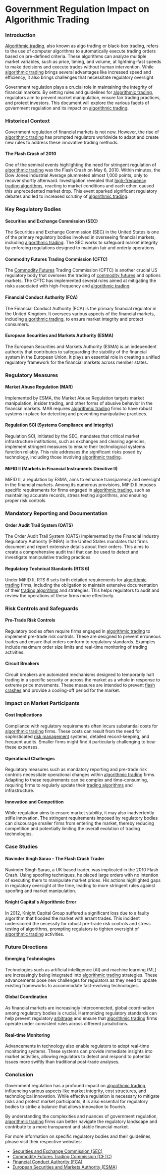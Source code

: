 # Government Regulation Impact on Algorithmic Trading

### Introduction

[Algorithmic trading](../a/algorithmic_trading.md), also known as algo trading or black-box trading, refers to the use of computer algorithms to automatically execute trading orders based on pre-defined criteria. These algorithms can analyze multiple market variables, such as price, timing, and volume, at lightning-fast speeds to make decisions and execute trades without human intervention. While [algorithmic trading](../a/algorithmic_trading.md) brings several advantages like increased speed and efficiency, it also brings challenges that necessitate regulatory oversight.

Government regulation plays a crucial role in maintaining the integrity of financial markets. By setting rules and guidelines for [algorithmic trading](../a/algorithmic_trading.md), regulators aim to prevent market manipulation, ensure fair trading practices, and protect investors. This document will explore the various facets of government regulation and its impact on [algorithmic trading](../a/algorithmic_trading.md).

### Historical Context

Government regulation of financial markets is not new. However, the rise of [algorithmic trading](../a/algorithmic_trading.md) has prompted regulators worldwide to adapt and create new rules to address these innovative trading methods.

#### The Flash Crash of 2010

One of the seminal events highlighting the need for stringent regulation of [algorithmic trading](../a/algorithmic_trading.md) was the Flash Crash on May 6, 2010. Within minutes, the Dow Jones Industrial Average plummeted almost 1,000 points, only to recover shortly afterward. Investigation revealed that [high-frequency trading algorithms](../h/high-frequency_trading_algorithms.md), reacting to market conditions and each other, caused this unprecedented market drop. This event sparked significant regulatory debates and led to increased scrutiny of [algorithmic trading](../a/algorithmic_trading.md).

### Key Regulatory Bodies

#### Securities and Exchange Commission (SEC)

The Securities and Exchange Commission (SEC) in the United States is one of the primary regulatory bodies involved in overseeing financial markets, including [algorithmic trading](../a/algorithmic_trading.md). The SEC works to safeguard market integrity by enforcing regulations designed to maintain fair and orderly operations.

#### Commodity Futures Trading Commission (CFTC)

The [Commodity Futures](../c/commodity_futures.md) Trading Commission (CFTC) is another crucial US regulatory body that oversees the trading of [commodity futures](../c/commodity_futures.md) and options markets. The CFTC has implemented several rules aimed at mitigating the risks associated with high-frequency and [algorithmic trading](../a/algorithmic_trading.md).

#### Financial Conduct Authority (FCA)

The Financial Conduct Authority (FCA) is the primary financial regulator in the United Kingdom. It oversees various aspects of the financial markets, including [algorithmic trading](../a/algorithmic_trading.md), to ensure market integrity and protect consumers.

#### European Securities and Markets Authority (ESMA)

The European Securities and Markets Authority (ESMA) is an independent authority that contributes to safeguarding the stability of the financial system in the European Union. It plays an essential role in creating a unified regulatory framework for the financial markets across member states.

### Regulatory Measures

#### Market Abuse Regulation (MAR)

Implemented by ESMA, the Market Abuse Regulation targets market manipulation, insider trading, and other forms of abusive behavior in the financial markets. MAR requires [algorithmic trading](../a/algorithmic_trading.md) firms to have robust systems in place for detecting and preventing manipulative practices.

#### Regulation SCI (Systems Compliance and Integrity)

Regulation SCI, initiated by the SEC, mandates that critical market infrastructure institutions, such as exchanges and clearing agencies, implement stringent measures to ensure their technological systems function reliably. This rule addresses the significant risks posed by technology, including those involving [algorithmic trading](../a/algorithmic_trading.md).

#### MiFID II (Markets in Financial Instruments Directive II)

MiFID II, a regulation by ESMA, aims to enhance transparency and oversight in the financial markets. Among its numerous provisions, MiFID II imposes specific requirements for firms engaged in [algorithmic trading](../a/algorithmic_trading.md), such as maintaining accurate records, stress testing algorithms, and ensuring proper risk controls.

### Mandatory Reporting and Documentation

#### Order Audit Trail System (OATS)

The Order Audit Trail System (OATS) implemented by the Financial Industry Regulatory Authority (FINRA) in the United States mandates that firms document and report extensive details about their orders. This aims to create a comprehensive audit trail that can be used to detect and investigate manipulative trading practices.

#### Regulatory Technical Standards (RTS 6)

Under MiFID II, RTS 6 sets forth detailed requirements for [algorithmic trading](../a/algorithmic_trading.md) firms, including the obligation to maintain extensive documentation of their [trading algorithms](../t/trading_algorithms.md) and strategies. This helps regulators to audit and review the operations of these firms more effectively.

### Risk Controls and Safeguards

#### Pre-Trade Risk Controls

Regulatory bodies often require firms engaged in [algorithmic trading](../a/algorithmic_trading.md) to implement pre-trade risk controls. These are designed to prevent erroneous trades and ensure that orders conform to regulatory standards. Examples include maximum order size limits and real-time monitoring of trading activities.

#### Circuit Breakers

Circuit breakers are automated mechanisms designed to temporarily halt trading in a specific security or across the market as a whole in response to extreme price movements. These measures are intended to prevent [flash crashes](../f/flash_crashes.md) and provide a cooling-off period for the market.

### Impact on Market Participants

#### Cost Implications

Compliance with regulatory requirements often incurs substantial costs for [algorithmic trading](../a/algorithmic_trading.md) firms. These costs can result from the need for sophisticated [risk management](../r/risk_management.md) systems, detailed record-keeping, and frequent audits. Smaller firms might find it particularly challenging to bear these expenses.

#### Operational Challenges

Regulatory measures such as mandatory reporting and pre-trade risk controls necessitate operational changes within [algorithmic trading](../a/algorithmic_trading.md) firms. Adapting to these requirements can be complex and time-consuming, requiring firms to regularly update their [trading algorithms](../t/trading_algorithms.md) and infrastructure.

#### Innovation and Competition

While regulation aims to ensure market stability, it may also inadvertently stifle innovation. The stringent requirements imposed by regulatory bodies can discourage smaller firms from entering the market, thereby reducing competition and potentially limiting the overall evolution of trading technologies.

### Case Studies

#### Navinder Singh Sarao – The Flash Crash Trader

Navinder Singh Sarao, a UK-based trader, was implicated in the 2010 Flash Crash. Using spoofing techniques, he placed large orders with no intention of executing them to manipulate market prices. His actions highlighted gaps in regulatory oversight at the time, leading to more stringent rules against spoofing and market manipulation.

#### Knight Capital's Algorithmic Error

In 2012, Knight Capital Group suffered a significant loss due to a faulty algorithm that flooded the market with errant trades. This incident underscored the necessity for robust pre-trade risk controls and stress testing of algorithms, prompting regulators to tighten oversight of [algorithmic trading](../a/algorithmic_trading.md) activities.

### Future Directions

#### Emerging Technologies

Technologies such as artificial intelligence (AI) and machine learning (ML) are increasingly being integrated into [algorithmic trading](../a/algorithmic_trading.md) strategies. These advancements pose new challenges for regulators as they need to update existing frameworks to accommodate fast-evolving technologies.

#### Global Coordination

As financial markets are increasingly interconnected, global coordination among regulatory bodies is crucial. Harmonizing regulatory standards can help prevent regulatory [arbitrage](../a/arbitrage.md) and ensure that [algorithmic trading](../a/algorithmic_trading.md) firms operate under consistent rules across different jurisdictions.

#### Real-time Monitoring

Advancements in technology also enable regulators to adopt real-time monitoring systems. These systems can provide immediate insights into market activities, allowing regulators to detect and respond to potential issues more swiftly than traditional post-trade analyses.

### Conclusion

Government regulation has a profound impact on [algorithmic trading](../a/algorithmic_trading.md), influencing various aspects like market integrity, cost structures, and technological innovation. While effective regulation is necessary to mitigate risks and protect market participants, it is also essential for regulatory bodies to strike a balance that allows innovation to flourish.

By understanding the complexities and nuances of government regulation, [algorithmic trading](../a/algorithmic_trading.md) firms can better navigate the regulatory landscape and contribute to a more transparent and stable financial market.

For more information on specific regulatory bodies and their guidelines, please visit their respective websites:

- [Securities and Exchange Commission (SEC)](https://www.sec.gov/)
- [Commodity Futures Trading Commission (CFTC)](https://www.cftc.gov/)
- [Financial Conduct Authority (FCA)](https://www.fca.org.uk/)
- [European Securities and Markets Authority (ESMA)](https://www.esma.europa.eu/)
